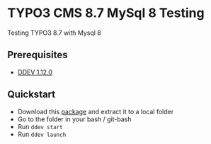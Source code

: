 # TYPO3 CMS 8.7 MySql 8 Testing

Testing TYPO3 8.7 with Mysql 8


## Prerequisites

* [DDEV 1.12.0](https://github.com/drud/ddev/releases/tag/v1.12.0-alpha2)


## Quickstart

* Download this [package](https://github.com/GsTYPO3/TYPO3-8-MySql8-Test/releases/latest) and extract it to a local folder
* Go to the folder in your bash / git-bash
* Run `ddev start`
* Run `ddev launch`
